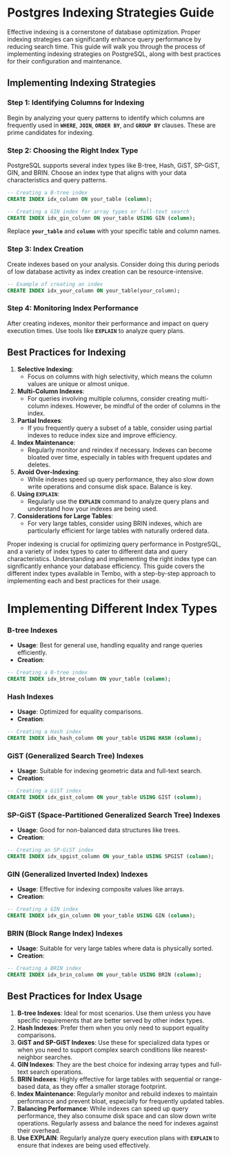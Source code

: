 # Postgres **Indexing Strategies Guide**

Effective indexing is a cornerstone of database optimization. Proper indexing strategies can significantly enhance query performance by reducing search time. This guide will walk you through the process of implementing indexing strategies on PostgreSQL, along with best practices for their configuration and maintenance.

## **Implementing Indexing Strategies**

### **Step 1: Identifying Columns for Indexing**

Begin by analyzing your query patterns to identify which columns are frequently used in **`WHERE`**, **`JOIN`**, **`ORDER BY`**, and **`GROUP BY`** clauses. These are prime candidates for indexing.

### **Step 2: Choosing the Right Index Type**

PostgreSQL supports several index types like B-tree, Hash, GiST, SP-GiST, GIN, and BRIN. Choose an index type that aligns with your data characteristics and query patterns.

```sql
-- Creating a B-tree index
CREATE INDEX idx_column ON your_table (column);

-- Creating a GIN index for array types or full-text search
CREATE INDEX idx_gin_column ON your_table USING GIN (column);
```

Replace **`your_table`** and **`column`** with your specific table and column names.

### **Step 3: Index Creation**

Create indexes based on your analysis. Consider doing this during periods of low database activity as index creation can be resource-intensive.

```sql
-- Example of creating an index
CREATE INDEX idx_your_column ON your_table(your_column);
```

### **Step 4: Monitoring Index Performance**

After creating indexes, monitor their performance and impact on query execution times. Use tools like **`EXPLAIN`** to analyze query plans.

## **Best Practices for Indexing**

1. **Selective Indexing**:
    - Focus on columns with high selectivity, which means the column values are unique or almost unique.
2. **Multi-Column Indexes**:
    - For queries involving multiple columns, consider creating multi-column indexes. However, be mindful of the order of columns in the index.
3. **Partial Indexes**:
    - If you frequently query a subset of a table, consider using partial indexes to reduce index size and improve efficiency.
4. **Index Maintenance**:
    - Regularly monitor and reindex if necessary. Indexes can become bloated over time, especially in tables with frequent updates and deletes.
5. **Avoid Over-Indexing**:
    - While indexes speed up query performance, they also slow down write operations and consume disk space. Balance is key.
6. **Using `EXPLAIN`**:
    - Regularly use the **`EXPLAIN`** command to analyze query plans and understand how your indexes are being used.
7. **Considerations for Large Tables**:
    - For very large tables, consider using BRIN indexes, which are particularly efficient for large tables with naturally ordered data.

Proper indexing is crucial for optimizing query performance in PostgreSQL, and a variety of index types to cater to different data and query characteristics. Understanding and implementing the right index type can significantly enhance your database efficiency. This guide covers the different index types available in Tembo, with a step-by-step approach to implementing each and best practices for their usage.

# **Implementing Different Index Types**

### **B-tree Indexes**

- **Usage**: Best for general use, handling equality and range queries efficiently.
- **Creation**:

```sql
-- Creating a B-tree index
CREATE INDEX idx_btree_column ON your_table (column);
```

### **Hash Indexes**

- **Usage**: Optimized for equality comparisons.
- **Creation**:

```sql
-- Creating a Hash index
CREATE INDEX idx_hash_column ON your_table USING HASH (column);
```

### **GiST (Generalized Search Tree) Indexes**

- **Usage**: Suitable for indexing geometric data and full-text search.
- **Creation**:

```sql
-- Creating a GiST index
CREATE INDEX idx_gist_column ON your_table USING GIST (column);
```

### **SP-GiST (Space-Partitioned Generalized Search Tree) Indexes**

- **Usage**: Good for non-balanced data structures like trees.
- **Creation**:

```sql
-- Creating an SP-GiST index
CREATE INDEX idx_spgist_column ON your_table USING SPGIST (column);
```

### **GIN (Generalized Inverted Index) Indexes**

- **Usage**: Effective for indexing composite values like arrays.
- **Creation**:

```sql
-- Creating a GIN index
CREATE INDEX idx_gin_column ON your_table USING GIN (column);
```

### **BRIN (Block Range Index) Indexes**

- **Usage**: Suitable for very large tables where data is physically sorted.
- **Creation**:

```sql
-- Creating a BRIN index
CREATE INDEX idx_brin_column ON your_table USING BRIN (column);
```

## **Best Practices for Index Usage**

1. **B-tree Indexes**: Ideal for most scenarios. Use them unless you have specific requirements that are better served by other index types.
2. **Hash Indexes**: Prefer them when you only need to support equality comparisons.
3. **GiST and SP-GiST Indexes**: Use these for specialized data types or when you need to support complex search conditions like nearest-neighbor searches.
4. **GIN Indexes**: They are the best choice for indexing array types and full-text search operations.
5. **BRIN Indexes**: Highly effective for large tables with sequential or range-based data, as they offer a smaller storage footprint.
6. **Index Maintenance**: Regularly monitor and rebuild indexes to maintain performance and prevent bloat, especially for frequently updated tables.
7. **Balancing Performance**: While indexes can speed up query performance, they also consume disk space and can slow down write operations. Regularly assess and balance the need for indexes against their overhead.
8. **Use EXPLAIN**: Regularly analyze query execution plans with **`EXPLAIN`** to ensure that indexes are being used effectively.
